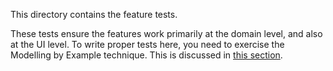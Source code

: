 This directory contains the feature tests.

These tests ensure the features work primarily at the domain level, and also at the UI level. To write proper tests here, you need to exercise the Modelling by Example technique. This is discussed in [this section](/content/MODELLING-BY-EXAMPLE.md). 